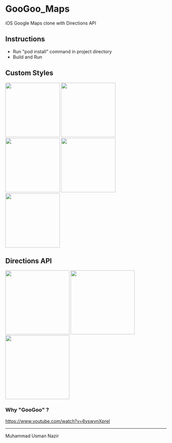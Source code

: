 # GooGoo_Maps
iOS Google Maps clone with Directions API

## Instructions
- Run "pod install" command in project directory
- Build and Run

## Custom Styles
<p float="left">
<img src="https://user-images.githubusercontent.com/15052850/62837319-a2d53780-bc87-11e9-89ef-b5b19959281f.png" width="170">
<img src="https://user-images.githubusercontent.com/15052850/62837323-a963af00-bc87-11e9-90fa-bf7663284ca0.png" width="170">
<img src="https://user-images.githubusercontent.com/15052850/62837328-b1235380-bc87-11e9-8761-c1bd8f18f86f.png" width="170">
<img src="https://user-images.githubusercontent.com/15052850/62837332-b84a6180-bc87-11e9-8c2f-7920c6e50cf2.png" width="170">
<img src="https://user-images.githubusercontent.com/15052850/62837568-5808ef00-bc8a-11e9-860a-934a41733a95.png" width="170">
</p>

## Directions API

<p float="left">
<img src="https://user-images.githubusercontent.com/15052850/62837514-c9946d80-bc89-11e9-83b1-d7a657dd5caa.png" width="200">
<img src="https://user-images.githubusercontent.com/15052850/62837515-cef1b800-bc89-11e9-8404-5918af40fea2.png" width="200">
<img src="https://user-images.githubusercontent.com/15052850/62837518-d5802f80-bc89-11e9-9bd3-a1bcf57e61bb.png" width="200">
</p>

### Why "GooGoo" ?
https://www.youtube.com/watch?v=6yswvnXpreI

-----------------------
Muhammad Usman Nazir
